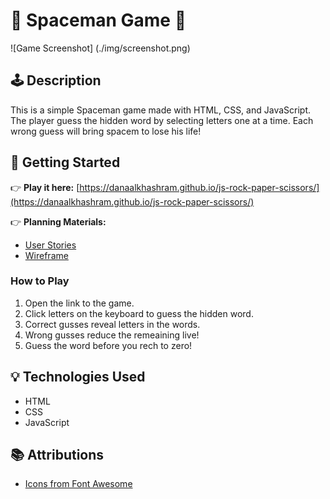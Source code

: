# 🔭 Spaceman Game 🚀 

![Game Screenshot] (./img/screenshot.png)

## 🕹️ Description

This is a simple Spaceman game made with HTML, CSS, and JavaScript.  
The player guess the hidden word by selecting letters one at a time. Each wrong guess will bring spacem to lose his life!

## 🚀 Getting Started

👉 **Play it here:** [https://danaalkhashram.github.io/js-rock-paper-scissors/](https://danaalkhashram.github.io/js-rock-paper-scissors/)

👉 **Planning Materials:**
- [User Stories](./planning/user-stories.md)
- [Wireframe](./planning/wireframe.png)

### How to Play
1. Open the link to the game.
2. Click letters on the keyboard to guess the hidden word.
3. Correct gusses reveal letters in the words.
4. Wrong gusses reduce the remeaining live!
5. Guess the word before you rech to zero!

## 💡 Technologies Used

- HTML
- CSS
- JavaScript

## 📚 Attributions

- [Icons from Font Awesome](https://fontawesome.com/)
